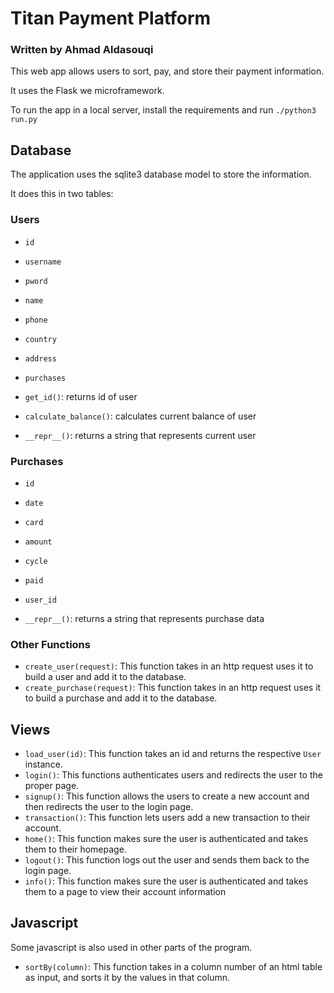 # Titan Payment Platform
### Written by Ahmad Aldasouqi

This web app allows users to sort, pay, and store their payment information.

It uses the Flask we microframework.

To run the app in a local server, install the requirements and run `./python3 run.py`

## Database

The application uses the sqlite3 database model to store the information.

It does this in two tables:

### Users

- `id`
- `username`
- `pword`
- `name`
- `phone`
- `country`
- `address`
- `purchases`

- `get_id()`: returns id of user
- `calculate_balance()`: calculates current balance of user
- `__repr__()`: returns a string that represents current user 


### Purchases
- `id`
- `date`
- `card`
- `amount`
- `cycle`
- `paid`
- `user_id`

- `__repr__()`: returns a string that represents purchase data

### Other Functions
- `create_user(request)`: This function takes in an http request uses it to build a user and add it to the database.
- `create_purchase(request)`: This function takes in an http request uses it to build a purchase and add it to the database.

## Views

- `load_user(id)`: This function takes an id and returns the respective `User` instance.
- `login()`: This functions authenticates users and redirects the user to the proper page.
- `signup()`: This function allows the users to create a new account and then redirects the user to the login page.
- `transaction()`: This function lets users add a new transaction to their account.
- `home()`: This function makes sure the user is authenticated and takes them to their homepage.
- `logout()`: This function logs out the user and sends them back to the login page.
- `info()`: This function makes sure the user is authenticated and takes them to a page to view their account information


## Javascript

Some javascript is also used in other parts of the program.

- `sortBy(column)`: This function takes in a column number of an html table as input, and sorts it by the values in that column.

